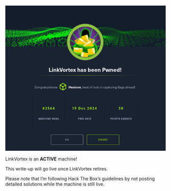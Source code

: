 ![Alert](LinkVortex_images/pwned.png)

LinkVortex is an **ACTIVE** machine!

This write-up will go live once LinkVortex retires.

Please note that I’m following Hack The Box’s guidelines by not posting detailed solutions while the machine is still live.
